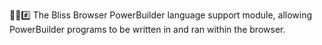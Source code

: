 🌳️🌐️#️⃣️ The Bliss Browser PowerBuilder language support module, allowing PowerBuilder programs to be written in and ran within the browser.
